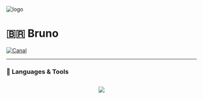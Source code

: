 ![logo](https://i.postimg.cc/MGMHX1Nc/duomo-milano-vista-dal-basso.jpg)
<div align="left">

# 🇧🇷 Bruno

[![Canal](https://img.shields.io/badge/YouTube-FF0000?style=for-the-badge&logo=youtube&logoColor=white)](https://www.youtube.com/@koiyae) 

---

</div>

<div align="left">

### 🤖 Languages & Tools

</div>

<div align="left" style="margin-bottom: 40px;">

<div style="display: flex; flex-wrap: wrap; justify-content: space-evenly;">
    <p align="left">
        <a href="https://skillicons.dev">
            <img src="https://skillicons.dev/icons?i=c,arduino,latex,androidstudio,kotlin,ktor,java,py,selenium,js,html,css,ts,bun,vue,linux&perline=8" />
        </a>
    </p>
</div>

</div>

<div align="left">
